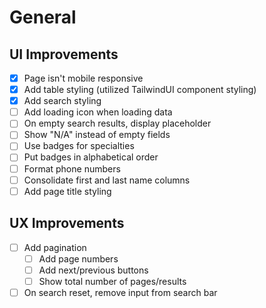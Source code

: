 # General

## UI Improvements

- [X] Page isn't mobile responsive
- [X] Add table styling (utilized TailwindUI component styling)
- [X] Add search styling
- [ ] Add loading icon when loading data
- [ ] On empty search results, display placeholder
- [ ] Show "N/A" instead of empty fields
- [ ] Use badges for specialties
- [ ] Put badges in alphabetical order
- [ ] Format phone numbers
- [ ] Consolidate first and last name columns
- [ ] Add page title styling

## UX Improvements

- [ ] Add pagination
    - [ ] Add page numbers
    - [ ] Add next/previous buttons
    - [ ] Show total number of pages/results
- [ ] On search reset, remove input from search bar